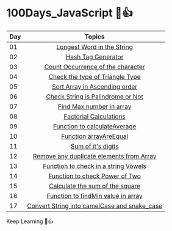 # 100Days_JavaScript 🩷👍

| Day |   Topics     | 
| ----- | :------------------: |
| 01    |  [Longest Word in the String](./Day_01/Day_01.js) |
| 02    |  [Hash Tag Generator](./Day_02/Day_02.js) |
| 03    |  [Count Occurrence of the character](./Day_03/day_03.js)|
| 04    |  [Check the type of Triangle Type](./Day_04/day_04.js) | 
| 05    |  [Sort Array in Ascending order](./Day_05/day_05.js) | 
| 06    |  [Check String is Palindrome or Not](./Day_06/day_06.js) |
| 07    |  [Find Max number in array](./Day_07/day_07.js) | 
| 08    |  [Factorial Calculations](./Day_08/day_08.js) | 
| 09    |  [Function to calculateAverage](./Day_09/day_09.js) | 
| 10    |  [Function arrayAreEqual](./Day_10/day_10.js) | 
| 11    |  [Sum of it's digits](./Day_11/day_11.js) | 
| 12    |  [Remove any duplicate elements from Array](./Day_12/day_12.js) | 
| 13    |  [Function to check in a string Vowels](./Day_13/day_13.js) | 
| 14    |  [Function to check Power of Two](./Day_14/day_14.js) | 
| 15    |  [Calculate the sum of the square](./Day_15/day_15.js) | 
| 16    |  [Function to findMin value in array](./Day_16/day_16.js) | 
| 17    |  [Convert String into camelCase and snake_case](./Day_17/day_17.js) | 




Keep Learning 🩷👍



